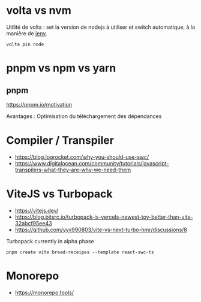 # volta vs nvm
Utilité de volta : set la version de nodejs à utiliser et switch automatique, à la manière de [jenv](https://github.com/jenv/jenv).

`volta pin node`

# pnpm vs npm vs yarn
## pnpm
https://pnpm.io/motivation

Avantages : Optimisation du téléchargement des dépendances

# Compiler / Transpiler
- https://blog.logrocket.com/why-you-should-use-swc/
- https://www.digitalocean.com/community/tutorials/javascript-transpilers-what-they-are-why-we-need-them


# ViteJS vs Turbopack
- https://vitejs.dev/
- https://blog.bitsrc.io/turbopack-is-vercels-newest-toy-better-than-vite-32abcf95ee43
- https://github.com/yyx990803/vite-vs-next-turbo-hmr/discussions/8

Turbopack currently in alpha phase

`pnpm create vite bread-receipes --template react-swc-ts`

# Monorepo
- https://monorepo.tools/
